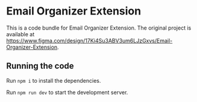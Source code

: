 
  # Email Organizer Extension

  This is a code bundle for Email Organizer Extension. The original project is available at https://www.figma.com/design/17Ki4Su3ABV3um6LJzGxvs/Email-Organizer-Extension.

  ## Running the code

  Run `npm i` to install the dependencies.

  Run `npm run dev` to start the development server.
  